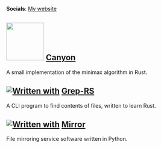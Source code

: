 **Socials**: [My website](https://raaff.dev)

## <img src="https://skillicons.dev/icons?i=rust" width="100" height="100"> [Canyon](https://github.com/matthewraaff/canyon)
A small implementation of the minimax algorithm in Rust.

## [![Written with](https://skillicons.dev/icons?i=rust)](https://skillicons.dev) [Grep-RS](https://github.com/matthewraaff/grep-rs)
A CLI program to find contents of files, written to learn Rust.

## [![Written with](https://skillicons.dev/icons?i=py)](https://skillicons.dev) [Mirror](https://github.com/matthewraaff/mirror)
File mirroring service software written in Python.
